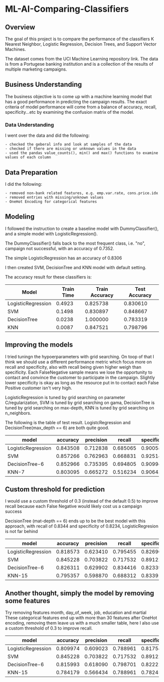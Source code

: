 # ML-AI-Comparing-Classifiers

## Overview
The goal of this project is to compare the performance of the classifiers K Nearest Neighbor, Logistic Regression, Decision Trees, and Support Vector Machines.

The dataset comes from the UCI Machine Learning repository link. The data is from a Portugese banking institution and is a collection of the results of multiple marketing campaigns. 


## Business Understanding
The business objective is to come up with a machine learning model that has a good performance in predicting the campaign results. The exact criteria of model performance will come from a balance of accuracy, recall, specificity...etc by examining the confusion matrix of the model.

### Data Understanding
I went over the data and did the following:

    - checked the geberal info and look at samples of the data
    - checked if there are missing or unknown values in the data
    - used the pandas value_counts(), min() and max() functions to examine values of each column


## Data Preparation

I did the following:

    - removed non-bank related features, e.g. emp.var.rate, cons.price.idx
    - removed entries with missing/unknown values
    - OneHot Encoding for categorical features

## Modeling

I followed the instruction to create a baseline model with DummyClassifier(), and a simple model with LogisticRegression().

The DummyClassifier() falls back to the most frequent class, i.e. "no", campaign not successful, with an accuracy of 0.7352.

The simple LogisticRegression has an accuracy of 0.8306

I then created SVM, DecisionTree and KNN model with default setting.

The accuracy result for these classifiers is:


 Model | Train Time | Train Accuracy | Test Accuracy
--- | --- | --- | --- 
LogisticRegression |  0.4923    |      0.825738   |     0.830610 
SVM        |          0.1498    |      0.830897    |    0.848667 
DecisionTree  |  0.0238 | 1.000000   |     0.783319
KNN          |        0.0087     |     0.847521    |    0.798796 

## Improving the models

I tried tuningn the hypoerparameters with grid searching. On toop of that I think we should use a different performance metric which focus more on recall and specificity, also with recall being given higher weigh than specificity. Each FalseNegative sample means we lose the opportunity to contact and convince the customer to participate in the campaign. Slightly lower specificity is okay as long as the resource put in to contact each False Positive customer isn't very high.

LogisticRegression is tuned by grid searching on parameter C/regularization, SVM is tuned by grid searching on gama, DecisionTree is tuned by grid searching on max-depth, KNN is tuned by grid searching on n_neighbors.

The following is the table of test result. LogistcRegression and DecisionTree(max_depth == 6) are both quite good.

model      |  accuracy | precision | recall  |  specificity
--- | --- | --- | --- | ---
LogisticRegression | 0.843508 | 0.712838 | 0.685065 | 0.900585
SVM         |        0.857266 | 0.762963 |  0.668831 | 0.925146
DecisionTree-6  |    0.852966 | 0.735395 |  0.694805 | 0.909942
KNN-7        |       0.803095 | 0.665272 |  0.516234 | 0.906433


## Custom threshold for prediction
I would use a custom threshold of 0.3 (instead of the default 0.5) to improve recall because each False Negative would likely cost us a campaign success

DecisionTree (mat-depth == 6) ends up to be the best model with this approach, with recall of 0.8344 and specificity of 0.8234, LogisticRegresion is not far behind


   model | accuracy | precision | recall  |  specificity
--- | --- | --- | --- | ---
LogisticRegression | 0.818573 | 0.623410 |  0.795455 | 0.826901
SVM           |      0.845228 | 0.703822 |  0.717532 | 0.891228
DecisionTree-6   |   0.826311 | 0.629902 |  0.834416| 0.823392
KNN-15        |      0.795357 | 0.598870 |  0.688312 | 0.833918

## Another thought, simply the model by removing some features

Try removing features month, day_of_week, job, education and martial
These categorical features end up with more than 30 features after OneHot encoding, removing them leave us with a much smaller table, here I also use a custom threshold of 0.3 to improve recall.


model |  accuracy | precision | recall  |  specificity
--- | --- | --- | --- | ---
LogisticRegression | 0.809974 | 0.609023 |  0.788961 | 0.817544
SVM                | 0.845228 | 0.703822 |  0.717532 | 0.891228
DecisionTree-6    |  0.815993 | 0.618090 | 0.798701 | 0.822222
KNN-15          |    0.784179 | 0.566434 | 0.788961 | 0.782456

